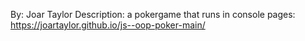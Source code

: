 By: Joar Taylor
Description: a pokergame that runs in console
pages: https://joartaylor.github.io/js--oop-poker-main/